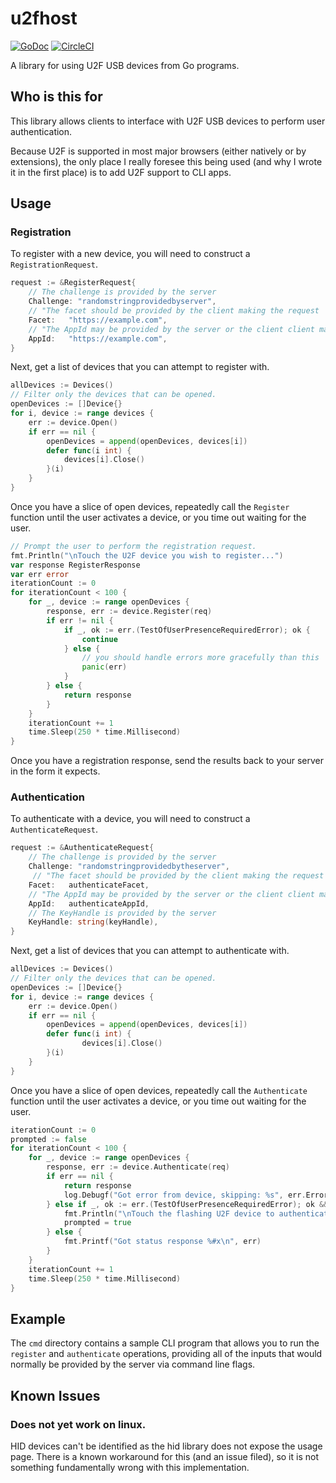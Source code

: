 # u2fhost
[![GoDoc](https://godoc.org/github.com/marshallbrekka/u2fhost?status.svg)](http://godoc.org/github.com/marshallbrekka/u2fhost) [![CircleCI](https://circleci.com/gh/marshallbrekka/u2fhost.svg?style=shield)](https://circleci.com/gh/marshallbrekka/u2fhost)

A library for using U2F USB devices from Go programs.

## Who is this for
This library allows clients to interface with U2F USB devices to perform user authentication.

Because U2F is supported in most major browsers (either natively or by extensions), the only place I really foresee this being used (and why I wrote it in the first place) is to add U2F support to CLI apps.

## Usage

### Registration

To register with a new device, you will need to construct a `RegistrationRequest`.
```go
request := &RegisterRequest{
	// The challenge is provided by the server
	Challenge: "randomstringprovidedbyserver",
	// "The facet should be provided by the client making the request
	Facet:	 "https://example.com",
	// "The AppId may be provided by the server or the client client making the request.
	AppId:	 "https://example.com",
}
```

Next, get a list of devices that you can attempt to register with.

```go
allDevices := Devices()
// Filter only the devices that can be opened.
openDevices := []Device{}
for i, device := range devices {
	err := device.Open()
	if err == nil {
		openDevices = append(openDevices, devices[i])
		defer func(i int) {
			devices[i].Close()
		}(i)
	}
}
```

Once you have a slice of open devices, repeatedly call the `Register` function until the user activates a device, or you time out waiting for the user.

```go
// Prompt the user to perform the registration request.
fmt.Println("\nTouch the U2F device you wish to register...")
var response RegisterResponse
var err error
iterationCount := 0
for iterationCount < 100 {
	for _, device := range openDevices {
		response, err := device.Register(req)
		if err != nil {
			if _, ok := err.(TestOfUserPresenceRequiredError); ok {
				continue
			} else {
				// you should handle errors more gracefully than this
				panic(err)
			}
		} else {
			return response
		}
	}
	iterationCount += 1
	time.Sleep(250 * time.Millisecond)
}
```

Once you have a registration response, send the results back to your server in the form it expects.

### Authentication

To authenticate with a device, you will need to construct a `AuthenticateRequest`.

```go
request := &AuthenticateRequest{
	// The challenge is provided by the server
	Challenge: "randomstringprovidedbytheserver",
	 // "The facet should be provided by the client making the request
	Facet:	 authenticateFacet,
	// "The AppId may be provided by the server or the client client making the request.
	AppId:	 authenticateAppId,
	// The KeyHandle is provided by the server
	KeyHandle: string(keyHandle),
}
```

Next, get a list of devices that you can attempt to authenticate with.

```go
allDevices := Devices()
// Filter only the devices that can be opened.
openDevices := []Device{}
for i, device := range devices {
	err := device.Open()
	if err == nil {
		openDevices = append(openDevices, devices[i])
		defer func(i int) {
				devices[i].Close()
		}(i)
	}
}
```

Once you have a slice of open devices, repeatedly call the `Authenticate` function until the user activates a device, or you time out waiting for the user.

```go
iterationCount := 0
prompted := false
for iterationCount < 100 {
	for _, device := range openDevices {
		response, err := device.Authenticate(req)
		if err == nil {
			return response
			log.Debugf("Got error from device, skipping: %s", err.Error())
		} else if _, ok := err.(TestOfUserPresenceRequiredError); ok && !prompted {
			fmt.Println("\nTouch the flashing U2F device to authenticate...\n")
			prompted = true
		} else {
			fmt.Printf("Got status response %#x\n", err)
		}
	}
	iterationCount += 1
	time.Sleep(250 * time.Millisecond)
}
```
## Example
The `cmd` directory contains a sample CLI program that allows you to run the `register` and `authenticate` operations, providing all of the inputs that would normally be provided by the server via command line flags.

## Known Issues

### Does not yet work on linux.
HID devices can't be identified as the hid library does not expose the usage page.
There is a known workaround for this (and an issue filed), so it is not something fundamentally wrong with this implementation.
